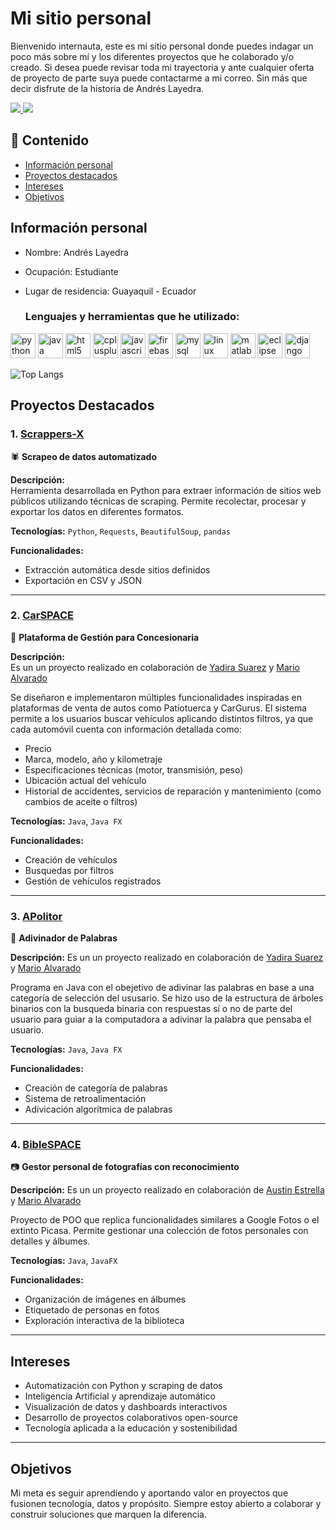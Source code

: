 # Mi sitio personal
Bienvenido internauta, este es mi sitio personal donde puedes indagar un poco más sobre mí y los diferentes proyectos que he colaborado y/o creado. Si desea puede revisar toda mi trayectoria y ante cualquier oferta de proyecto de parte suya puede contactarme a mi correo. Sin más que decir disfrute de la historia de Andrés Layedra.

<p align="left">
  <a href="https://www.linkedin.com/in/andres-layedra-070425348/" target="_blank">
    <img src="https://img.shields.io/badge/Conecta en LinkedIn-0A66C2?style=flat-square&logo=linkedin&logoColor=white"/>
  </a>
    <a href="mailto:andreslayedra8d@gmail.com" target="_blank">
    <img src="https://img.shields.io/badge/Escríbeme-Gmail-EA4335?style=flat-square&logo=gmail&logoColor=white"/>
  </a>
</p>




## 📑 Contenido

* [Información personal](#informacion-personal)
* [Proyectos destacados](#proyectos-destacados)
* [Intereses](#intereses)
* [Objetivos](#objetivos)

  
## Información personal

* Nombre: Andrés Layedra
* Ocupación: Estudiante
* Lugar de residencia: Guayaquil - Ecuador

  ### Lenguajes y herramientas que he utilizado:

<p align="left">
  <img src="https://cdn.jsdelivr.net/gh/devicons/devicon/icons/python/python-original.svg" alt="python" width="40" height="40"/>
  <img src="https://cdn.jsdelivr.net/gh/devicons/devicon/icons/java/java-original.svg" alt="java" width="40" height="40"/>
  <img src="https://cdn.jsdelivr.net/gh/devicons/devicon/icons/html5/html5-original.svg" alt="html5" width="40" height="40"/>
  <img src="https://cdn.jsdelivr.net/gh/devicons/devicon/icons/cplusplus/cplusplus-original.svg" alt="cplusplus" width="40" height="40"/>
  <img src="https://cdn.jsdelivr.net/gh/devicons/devicon/icons/javascript/javascript-original.svg" alt="javascript" width="40" height="40"/>
  <img src="https://cdn.jsdelivr.net/gh/devicons/devicon/icons/firebase/firebase-plain.svg" alt="firebase" width="40" height="40"/>
  <img src="https://cdn.jsdelivr.net/gh/devicons/devicon/icons/mysql/mysql-original.svg" alt="mysql" width="40" height="40"/>  
  <img src="https://cdn.jsdelivr.net/gh/devicons/devicon/icons/linux/linux-original.svg" alt="linux" width="40" height="40"/>
  <img src="https://cdn.jsdelivr.net/gh/devicons/devicon/icons/matlab/matlab-original.svg" alt="matlab" width="40" height="40"/>
  <img src="https://cdn.jsdelivr.net/gh/devicons/devicon/icons/eclipse/eclipse-original.svg" alt="eclipse" width="40" height="40"/>
  <img src="https://cdn.jsdelivr.net/gh/devicons/devicon/icons/django/django-original.svg" alt="django" width="40" height="40"/>

</p>

![Top Langs](https://github-readme-stats.vercel.app/api/top-langs/?username=Anlaye22&layout=compact&theme=tokyonight)

## Proyectos Destacados

### 1. [Scrappers-X](https://github.com/Anlaye22/Scrappers-X)
🕷️ **Scrapeo de datos automatizado**

**Descripción:**  
Herramienta desarrollada en Python para extraer información de sitios web públicos utilizando técnicas de scraping. Permite recolectar, procesar y exportar los datos en diferentes formatos.

**Tecnologías:** `Python`, `Requests`, `BeautifulSoup`, `pandas`

**Funcionalidades:**
- Extracción automática desde sitios definidos
- Exportación en CSV y JSON

---


### 2. [CarSPACE](https://github.com/m-alvaradox/CarSPACE)
🚗 **Plataforma de Gestión para Concesionaria**

**Descripción:**  
Es un un proyecto realizado en colaboración de [Yadira Suarez](https://github.com/YadiSuarez) y [Mario Alvarado](https://github.com/m-alvaradox) 

Se diseñaron e implementaron múltiples funcionalidades inspiradas en plataformas de venta de autos como Patiotuerca y CarGurus. El sistema permite a los usuarios buscar vehículos aplicando distintos filtros, ya que cada automóvil cuenta con información detallada como:

+ Precio
+ Marca, modelo, año y kilometraje
+ Especificaciones técnicas (motor, transmisión, peso)
+ Ubicación actual del vehículo
+ Historial de accidentes, servicios de reparación y mantenimiento (como cambios de aceite o filtros)


**Tecnologías:** `Java`, `Java FX`

**Funcionalidades:**
- Creación de vehículos
- Busquedas por filtros
- Gestión de vehículos registrados

---

### 3. [APolitor](https://github.com/m-alvaradox/APolitor)


🔮 **Adivinador de Palabras**

**Descripción:**
Es un un proyecto realizado en colaboración de [Yadira Suarez](https://github.com/YadiSuarez) y [Mario Alvarado](https://github.com/m-alvaradox)

Programa en Java con el obejetivo de adivinar las palabras en base a una categoría de selección del ususario. Se hizo uso de la estructura de árboles binarios con la busqueda binaria con respuestas sí o no de parte del usuario para guiar a la computadora a adivinar la palabra que pensaba el usuario.


**Tecnologías:** `Java`, `Java FX`

**Funcionalidades:**
- Creación de categoría de palabras
- Sistema de retroalimentación
- Adivicación algorítmica de palabras

---

### 4. [BibleSPACE](https://github.com/m-alvaradox/BibleSPACE)
📷 **Gestor personal de fotografías con reconocimiento**

**Descripción:**
Es un un proyecto realizado en colaboración de [Austin Estrella](https://github.com/starAus20) y [Mario Alvarado](https://github.com/m-alvaradox)

Proyecto de POO que replica funcionalidades similares a Google Fotos o el extinto Picasa. Permite gestionar una colección de fotos personales con detalles y álbumes.

**Tecnologías:** `Java`, `JavaFX`

**Funcionalidades:**
- Organización de imágenes en álbumes
- Etiquetado de personas en fotos
- Exploración interactiva de la biblioteca

---

## Intereses

- Automatización con Python y scraping de datos
- Inteligencia Artificial y aprendizaje automático
- Visualización de datos y dashboards interactivos
- Desarrollo de proyectos colaborativos open-source
- Tecnología aplicada a la educación y sostenibilidad

---

## Objetivos 

Mi meta es seguir aprendiendo y aportando valor en proyectos que fusionen tecnología, datos y propósito. Siempre estoy abierto a colaborar y construir soluciones que marquen la diferencia.

